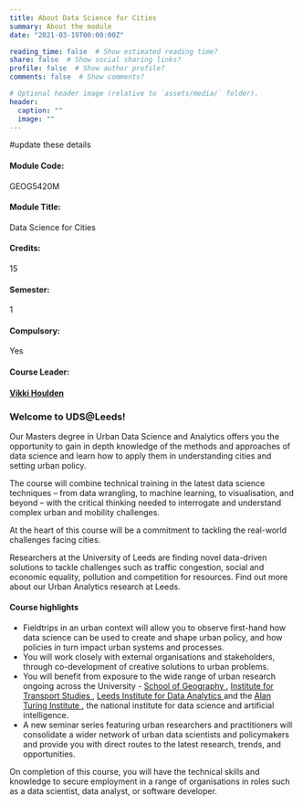 ```yaml
---
title: About Data Science for Cities
summary: About the module
date: "2021-03-19T00:00:00Z"

reading_time: false  # Show estimated reading time?
share: false  # Show social sharing links?
profile: false  # Show author profile?
comments: false  # Show comments?

# Optional header image (relative to `assets/media/` folder).
header:
  caption: ""
  image: ""
---
```

#update these details
<h4> Module Code: </h4> GEOG5420M <br>
<h4> Module Title: </h4> Data Science for Cities <br>
<h4> Credits: </h4> 15 <br> 
<h4> Semester: </h4> 1 <br> 
<h4> Compulsory: </h4> Yes <br>
<h4> Course Leader: <h4/> <a href="https://environment.leeds.ac.uk/geography/staff/9618/dr-vikki-houlden" target="_blank">Vikki Houlden </a> <br>
  
<h3> Welcome to UDS@Leeds! </h3>
<p> Our Masters degree in Urban Data Science and Analytics offers you the opportunity to gain in depth knowledge of the methods and approaches of data science and learn how to apply them in understanding cities and setting urban policy.

The course will combine technical training in the latest data science techniques – from data wrangling, to machine learning, to visualisation, and beyond – with the critical thinking needed to interrogate and understand complex urban and mobility challenges.

At the heart of this course will be a commitment to tackling the real-world challenges facing cities.

Researchers at the University of Leeds are finding novel data-driven solutions to tackle challenges such as traffic congestion, social and economic equality, pollution and competition for resources. Find out more about our Urban Analytics research at Leeds. </p>

<h4> Course highlights </h4>

<ul> 
<li> Fieldtrips in an urban context will allow you to observe first-hand how data science can be used to create and shape urban policy, and how policies in turn impact urban systems and processes. </li>
<li>You will work closely with external organisations and stakeholders, through co-development of creative solutions to urban problems.</li>
<li>You will benefit from exposure to the wide range of urban research ongoing across the University - <a href = "https://environment.leeds.ac.uk/geography" target = "_blank" > School of Geography </a>,  <a href = "https://environment.leeds.ac.uk/transport" target = "_blank" > Institute for Transport Studies </a>,  <a href = "https://lida.leeds.ac.uk/" target = "_blank" > Leeds Institute for Data Analytics </a> and the  <a href = "https://www.turing.ac.uk/collaborate-turing/current-partnerships-and-collaborations/university-leeds" target = "_blank" > Alan Turing Institute </a>, the national institute for data science and artificial intelligence.</li>
<li>A new seminar series featuring urban researchers and practitioners will consolidate a wider network of urban data scientists and policymakers and provide you with direct routes to the latest research, trends, and opportunities.</li>
</ul>
  
On completion of this course, you will have the technical skills and knowledge to secure employment in a range of organisations in roles such as a data scientist, data analyst, or software developer.
